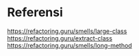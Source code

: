 # Referensi
https://refactoring.guru/smells/large-class  
https://refactoring.guru/extract-class  
https://refactoring.guru/smells/long-method  